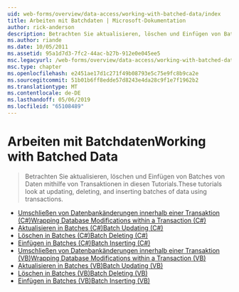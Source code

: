 ```yaml
---
uid: web-forms/overview/data-access/working-with-batched-data/index
title: Arbeiten mit Batchdaten | Microsoft-Dokumentation
author: rick-anderson
description: Betrachten Sie aktualisieren, löschen und Einfügen von Batches von Daten mithilfe von Transaktionen in diesen Tutorials.
ms.author: riande
ms.date: 10/05/2011
ms.assetid: 95a1d7d3-7fc2-44ac-b27b-912e0e045ee5
msc.legacyurl: /web-forms/overview/data-access/working-with-batched-data
msc.type: chapter
ms.openlocfilehash: e2451ae17d1c271f49b08793e5c75e9fc8b9ca2e
ms.sourcegitcommit: 51b01b6ff8edde57d8243e4da28c9f1e7f1962b2
ms.translationtype: MT
ms.contentlocale: de-DE
ms.lasthandoff: 05/06/2019
ms.locfileid: "65108489"
---
```

# <a name="working-with-batched-data"></a><span data-ttu-id="d2401-103">Arbeiten mit Batchdaten</span><span class="sxs-lookup"><span data-stu-id="d2401-103">Working with Batched Data</span></span>

> <span data-ttu-id="d2401-104">Betrachten Sie aktualisieren, löschen und Einfügen von Batches von Daten mithilfe von Transaktionen in diesen Tutorials.</span><span class="sxs-lookup"><span data-stu-id="d2401-104">These tutorials look at updating, deleting, and inserting batches of data using transactions.</span></span>

- [<span data-ttu-id="d2401-105">Umschließen von Datenbankänderungen innerhalb einer Transaktion (C#)</span><span class="sxs-lookup"><span data-stu-id="d2401-105">Wrapping Database Modifications within a Transaction (C#)</span></span>](wrapping-database-modifications-within-a-transaction-cs.md)
- [<span data-ttu-id="d2401-106">Aktualisieren in Batches (C#)</span><span class="sxs-lookup"><span data-stu-id="d2401-106">Batch Updating (C#)</span></span>](batch-updating-cs.md)
- [<span data-ttu-id="d2401-107">Löschen in Batches (C#)</span><span class="sxs-lookup"><span data-stu-id="d2401-107">Batch Deleting (C#)</span></span>](batch-deleting-cs.md)
- [<span data-ttu-id="d2401-108">Einfügen in Batches (C#)</span><span class="sxs-lookup"><span data-stu-id="d2401-108">Batch Inserting (C#)</span></span>](batch-inserting-cs.md)
- [<span data-ttu-id="d2401-109">Umschließen von Datenbankänderungen innerhalb einer Transaktion (VB)</span><span class="sxs-lookup"><span data-stu-id="d2401-109">Wrapping Database Modifications within a Transaction (VB)</span></span>](wrapping-database-modifications-within-a-transaction-vb.md)
- [<span data-ttu-id="d2401-110">Aktualisieren in Batches (VB)</span><span class="sxs-lookup"><span data-stu-id="d2401-110">Batch Updating (VB)</span></span>](batch-updating-vb.md)
- [<span data-ttu-id="d2401-111">Löschen in Batches (VB)</span><span class="sxs-lookup"><span data-stu-id="d2401-111">Batch Deleting (VB)</span></span>](batch-deleting-vb.md)
- [<span data-ttu-id="d2401-112">Einfügen in Batches (VB)</span><span class="sxs-lookup"><span data-stu-id="d2401-112">Batch Inserting (VB)</span></span>](batch-inserting-vb.md)
